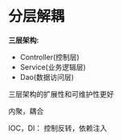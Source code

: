 # 分层解耦

**三层架构:**
- Controller(控制层)
- Service(业务逻辑层)
- Dao(数据访问层)

三层架构的扩展性和可维护性更好

内聚，耦合

IOC，DI：
控制反转，依赖注入